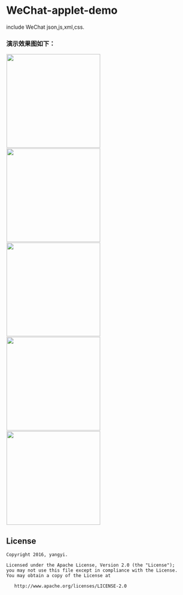 # WeChat-applet-demo
include WeChat json,js,xml,css. 
### 演示效果图如下：
<img src='https://github.com/yangyiRunning/WeChat-applet-demo/blob/master/others/WX20170109-225131@2x.png?raw=true' width="250px" style='border: #f1f1f1 solid 1px'/>
<img src='https://github.com/yangyiRunning/WeChat-applet-demo/blob/master/others/WX20170109-230119@2x.png?raw=true' width="250px" style='border: #f1f1f1 solid 1px'/>
<img src='https://github.com/yangyiRunning/WeChat-applet-demo/blob/master/others/WX20170109-230150@2x.png?raw=true' width="250px" style='border: #f1f1f1 solid 1px'/>
<img src='https://github.com/yangyiRunning/WeChat-applet-demo/blob/master/others/WX20170109-230947@2x.png?raw=true' width="250px" style='border: #f1f1f1 solid 1px'/>
<img src='https://github.com/yangyiRunning/WeChat-applet-demo/blob/master/others/WX20170109-231049@2x.png?raw=true' width="250px" style='border: #f1f1f1 solid 1px'/>

## License

    Copyright 2016, yangyi.

    Licensed under the Apache License, Version 2.0 (the "License");
    you may not use this file except in compliance with the License.
    You may obtain a copy of the License at

       http://www.apache.org/licenses/LICENSE-2.0
